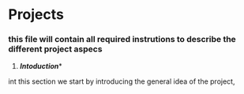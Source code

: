 # Projects
### this file will contain all required instrutions to describe the different project aspecs

1. ***Intoduction****

int this section we start by introducing the general idea of the project,
